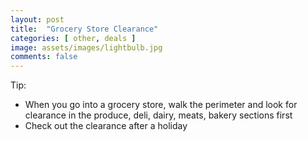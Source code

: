 ```yaml
---
layout: post
title:  "Grocery Store Clearance"
categories: [ other, deals ]
image: assets/images/lightbulb.jpg
comments: false
---
```


Tip:
- When you go into a grocery store, walk the perimeter and look for clearance in the produce, deli, dairy, meats, bakery sections first
- Check out the clearance after a holiday